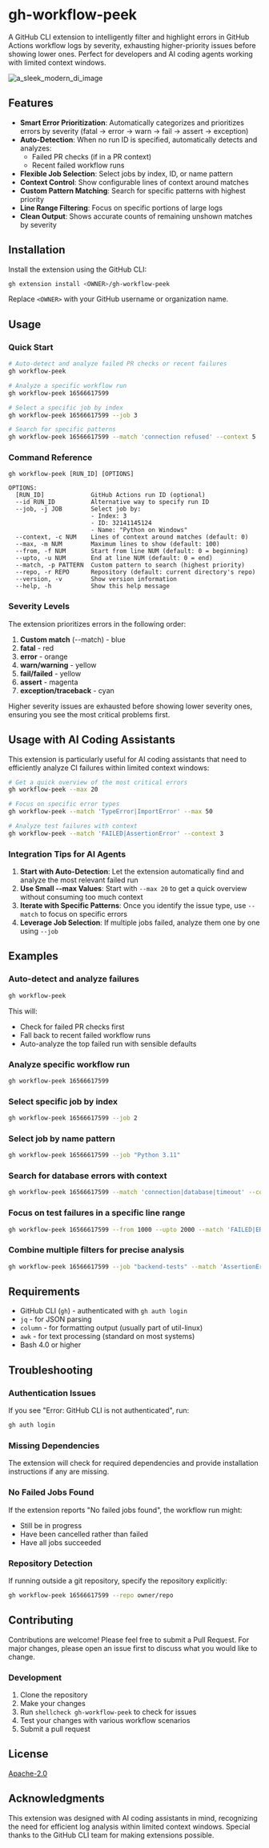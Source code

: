 # gh-workflow-peek

A GitHub CLI extension to intelligently filter and highlight errors in GitHub Actions workflow logs by severity, exhausting higher-priority issues before showing lower ones. Perfect for developers and AI coding agents working with limited context windows.

![a_sleek_modern_di_image](https://github.com/user-attachments/assets/451a28c1-ccb5-4bae-bb16-b94b45f9cebf)


## Features

- **Smart Error Prioritization**: Automatically categorizes and prioritizes errors by severity (fatal → error → warn → fail → assert → exception)
- **Auto-Detection**: When no run ID is specified, automatically detects and analyzes:
  - Failed PR checks (if in a PR context)
  - Recent failed workflow runs
- **Flexible Job Selection**: Select jobs by index, ID, or name pattern
- **Context Control**: Show configurable lines of context around matches
- **Custom Pattern Matching**: Search for specific patterns with highest priority
- **Line Range Filtering**: Focus on specific portions of large logs
- **Clean Output**: Shows accurate counts of remaining unshown matches by severity

## Installation

Install the extension using the GitHub CLI:

```bash
gh extension install <OWNER>/gh-workflow-peek
```

Replace `<OWNER>` with your GitHub username or organization name.

## Usage

### Quick Start

```bash
# Auto-detect and analyze failed PR checks or recent failures
gh workflow-peek

# Analyze a specific workflow run
gh workflow-peek 16566617599

# Select a specific job by index
gh workflow-peek 16566617599 --job 3

# Search for specific patterns
gh workflow-peek 16566617599 --match 'connection refused' --context 5
```

### Command Reference

```
gh workflow-peek [RUN_ID] [OPTIONS]

OPTIONS:
  [RUN_ID]             GitHub Actions run ID (optional)
  --id RUN_ID          Alternative way to specify run ID
  --job, -j JOB        Select job by:
                       - Index: 3
                       - ID: 32141145124
                       - Name: "Python on Windows"
  --context, -c NUM    Lines of context around matches (default: 0)
  --max, -m NUM        Maximum lines to show (default: 100)
  --from, -f NUM       Start from line NUM (default: 0 = beginning)
  --upto, -u NUM       End at line NUM (default: 0 = end)
  --match, -p PATTERN  Custom pattern to search (highest priority)
  --repo, -r REPO      Repository (default: current directory's repo)
  --version, -v        Show version information
  --help, -h           Show this help message
```

### Severity Levels

The extension prioritizes errors in the following order:

1. **Custom match** (--match) - blue
2. **fatal** - red
3. **error** - orange
4. **warn/warning** - yellow
5. **fail/failed** - yellow
6. **assert** - magenta
7. **exception/traceback** - cyan

Higher severity issues are exhausted before showing lower severity ones, ensuring you see the most critical problems first.

## Usage with AI Coding Assistants

This extension is particularly useful for AI coding assistants that need to efficiently analyze CI failures within limited context windows:

```bash
# Get a quick overview of the most critical errors
gh workflow-peek --max 20

# Focus on specific error types
gh workflow-peek --match 'TypeError|ImportError' --max 50

# Analyze test failures with context
gh workflow-peek --match 'FAILED|AssertionError' --context 3
```

### Integration Tips for AI Agents

1. **Start with Auto-Detection**: Let the extension automatically find and analyze the most relevant failed run
2. **Use Small --max Values**: Start with `--max 20` to get a quick overview without consuming too much context
3. **Iterate with Specific Patterns**: Once you identify the issue type, use `--match` to focus on specific errors
4. **Leverage Job Selection**: If multiple jobs failed, analyze them one by one using `--job`

## Examples

### Auto-detect and analyze failures
```bash
gh workflow-peek
```
This will:
- Check for failed PR checks first
- Fall back to recent failed workflow runs
- Auto-analyze the top failed run with sensible defaults

### Analyze specific workflow run
```bash
gh workflow-peek 16566617599
```

### Select specific job by index
```bash
gh workflow-peek 16566617599 --job 2
```

### Select job by name pattern
```bash
gh workflow-peek 16566617599 --job "Python 3.11"
```

### Search for database errors with context
```bash
gh workflow-peek 16566617599 --match 'connection|database|timeout' --context 5
```

### Focus on test failures in a specific line range
```bash
gh workflow-peek 16566617599 --from 1000 --upto 2000 --match 'FAILED|ERROR' --max 30
```

### Combine multiple filters for precise analysis
```bash
gh workflow-peek 16566617599 --job "backend-tests" --match 'AssertionError' --context 3 --max 25
```

## Requirements

- GitHub CLI (`gh`) - authenticated with `gh auth login`
- `jq` - for JSON parsing
- `column` - for formatting output (usually part of util-linux)
- `awk` - for text processing (standard on most systems)
- Bash 4.0 or higher

## Troubleshooting

### Authentication Issues
If you see "Error: GitHub CLI is not authenticated", run:
```bash
gh auth login
```

### Missing Dependencies
The extension will check for required dependencies and provide installation instructions if any are missing.

### No Failed Jobs Found
If the extension reports "No failed jobs found", the workflow run might:
- Still be in progress
- Have been cancelled rather than failed
- Have all jobs succeeded

### Repository Detection
If running outside a git repository, specify the repository explicitly:
```bash
gh workflow-peek 16566617599 --repo owner/repo
```

## Contributing

Contributions are welcome! Please feel free to submit a Pull Request. For major changes, please open an issue first to discuss what you would like to change.

### Development

1. Clone the repository
2. Make your changes
3. Run `shellcheck gh-workflow-peek` to check for issues
4. Test your changes with various workflow scenarios
5. Submit a pull request

## License

[Apache-2.0](LICENSE)

## Acknowledgments

This extension was designed with AI coding assistants in mind, recognizing the need for efficient log analysis within limited context windows. Special thanks to the GitHub CLI team for making extensions possible.
